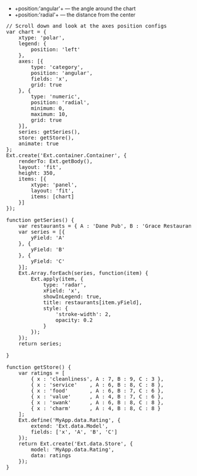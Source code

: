 - +position:'angular'+ &mdash; the angle around the chart
- +position:'radial'+ &mdash; the distance from the center

<pre class="runnable run">
// Scroll down and look at the axes position configs
var chart = {
    xtype: 'polar',
    legend: { 
        position: 'left'
    },
    axes: [{
        type: 'category',
        position: 'angular',
        fields: 'x',
        grid: true
    }, {
        type: 'numeric',
        position: 'radial',
        minimum: 0,
        maximum: 10,
        grid: true
    }],
    series: getSeries(),
    store: getStore(),
    animate: true
};
Ext.create('Ext.container.Container', {
    renderTo: Ext.getBody(),
    layout: 'fit',
    height: 350,
    items: [{
        xtype: 'panel',
        layout: 'fit',
        items: [chart]
    }]
});

function getSeries() {
    var restaurants = { A : 'Dane Pub', B : 'Grace Restaurant', C : 'Deluxe Grill' };
    var series = [{
        yField: 'A'
    }, {
        yField: 'B'
    }, {
        yField: 'C'
    }];
    Ext.Array.forEach(series, function(item) {
        Ext.apply(item, {
            type: 'radar',
            xField: 'x',
            showInLegend: true,
            title: restaurants[item.yField],
            style: {
                'stroke-width': 2,
                opacity: 0.2
            }
        });
    });
    return series;

}

function getStore() {
    var ratings = [ 
        { x : 'cleanliness', A : 7, B : 9, C : 3 }, 
        { x : 'service'    , A : 6, B : 8, C : 8 }, 
        { x : 'food'       , A : 6, B : 7, C : 6 }, 
        { x : 'value'      , A : 4, B : 7, C : 6 }, 
        { x : 'swank'      , A : 6, B : 8, C : 8 }, 
        { x : 'charm'      , A : 4, B : 8, C : 8 } 
    ];
    Ext.define('MyApp.data.Rating', {
        extend: 'Ext.data.Model',
        fields: ['x', 'A', 'B', 'C']
    });
    return Ext.create('Ext.data.Store', {
        model: 'MyApp.data.Rating',
        data: ratings
    });
}
</pre>